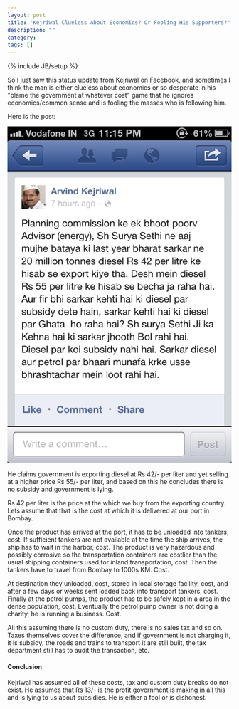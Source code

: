 ```yaml
---
layout: post
title: "Kejriwal Clueless About Economics? Or Fooling His Supporters?"
description: ""
category: 
tags: []
---
```

{% include JB/setup %}

So I just saw this status update from Kejriwal on Facebook, and sometimes I
think the man is either clueless about economics or so desperate in his "blame
the government at whatever cost" game that he ignores economics/common sense
and is fooling the masses who is following him.

Here is the post:

![Kejriwal about Diesel](/images/kejriwal-diesel.png)

He claims government is exporting diesel at Rs 42/- per liter and yet selling
at a higher price Rs 55/- per liter, and based on this he concludes there is no
subsidy and government is lying.

Rs 42 per liter is the price at the which we buy from the exporting country.
Lets assume that that is the cost at which it is delivered at our port in
Bombay.

Once the product has arrived at the port, it has to be unloaded into tankers,
cost. If sufficient tankers are not available at the time the ship arrives, the
ship has to wait in the harbor, cost. The product is very hazardous and
possibly corrosive so the transportation containers are costlier than the usual
shipping containers used for inland transportation, cost. Then the tankers have
to travel from Bombay to 1000s KM. Cost.

At destination they unloaded, cost, stored in local storage facility, cost, and
after a few days or weeks sent loaded back into transport tankers, cost.
Finally at the petrol pumps, the product has to be safely kept in a area in the
dense population, cost. Eventually the petrol pump owner is not doing a
charity, he is running a business. Cost.

All this assuming there is no custom duty, there is no sales tax and so on.
Taxes themselves cover the difference, and if government is not charging it, it
is subsidy, the roads and trains to transport it are still built, the tax
department still has to audit the transaction, etc.

#### Conclusion

Kejriwal has assumed all of these costs, tax and custom duty breaks do not
exist. He assumes that Rs 13/- is the profit government is making in all this
and is lying to us about subsidies. He is either a fool or is dishonest.

